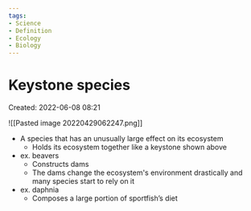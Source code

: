 ```yaml
---
tags:
- Science
- Definition
- Ecology
- Biology
---
```

# Keystone species 
Created: 2022-06-08 08:21  

![[Pasted image 20220429062247.png]]
- A species that has an unusually large effect on its ecosystem 
	- Holds its ecosystem together like a keystone shown above 
- ex. beavers 
	- Constructs dams 
	- The dams change the ecosystem's environment drastically and many species start to rely on it 
- ex. daphnia 
	- Composes a large portion of sportfish’s diet 